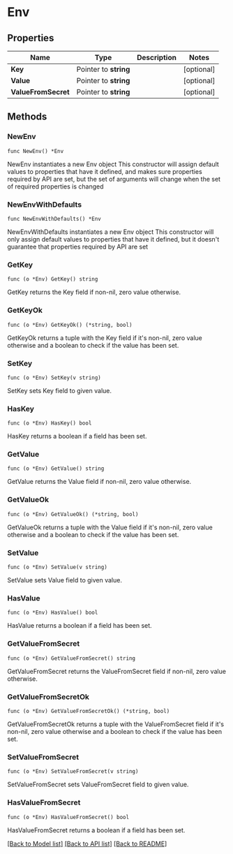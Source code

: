 # Env

## Properties

Name | Type | Description | Notes
------------ | ------------- | ------------- | -------------
**Key** | Pointer to **string** |  | [optional] 
**Value** | Pointer to **string** |  | [optional] 
**ValueFromSecret** | Pointer to **string** |  | [optional] 

## Methods

### NewEnv

`func NewEnv() *Env`

NewEnv instantiates a new Env object
This constructor will assign default values to properties that have it defined,
and makes sure properties required by API are set, but the set of arguments
will change when the set of required properties is changed

### NewEnvWithDefaults

`func NewEnvWithDefaults() *Env`

NewEnvWithDefaults instantiates a new Env object
This constructor will only assign default values to properties that have it defined,
but it doesn't guarantee that properties required by API are set

### GetKey

`func (o *Env) GetKey() string`

GetKey returns the Key field if non-nil, zero value otherwise.

### GetKeyOk

`func (o *Env) GetKeyOk() (*string, bool)`

GetKeyOk returns a tuple with the Key field if it's non-nil, zero value otherwise
and a boolean to check if the value has been set.

### SetKey

`func (o *Env) SetKey(v string)`

SetKey sets Key field to given value.

### HasKey

`func (o *Env) HasKey() bool`

HasKey returns a boolean if a field has been set.

### GetValue

`func (o *Env) GetValue() string`

GetValue returns the Value field if non-nil, zero value otherwise.

### GetValueOk

`func (o *Env) GetValueOk() (*string, bool)`

GetValueOk returns a tuple with the Value field if it's non-nil, zero value otherwise
and a boolean to check if the value has been set.

### SetValue

`func (o *Env) SetValue(v string)`

SetValue sets Value field to given value.

### HasValue

`func (o *Env) HasValue() bool`

HasValue returns a boolean if a field has been set.

### GetValueFromSecret

`func (o *Env) GetValueFromSecret() string`

GetValueFromSecret returns the ValueFromSecret field if non-nil, zero value otherwise.

### GetValueFromSecretOk

`func (o *Env) GetValueFromSecretOk() (*string, bool)`

GetValueFromSecretOk returns a tuple with the ValueFromSecret field if it's non-nil, zero value otherwise
and a boolean to check if the value has been set.

### SetValueFromSecret

`func (o *Env) SetValueFromSecret(v string)`

SetValueFromSecret sets ValueFromSecret field to given value.

### HasValueFromSecret

`func (o *Env) HasValueFromSecret() bool`

HasValueFromSecret returns a boolean if a field has been set.


[[Back to Model list]](../README.md#documentation-for-models) [[Back to API list]](../README.md#documentation-for-api-endpoints) [[Back to README]](../README.md)


